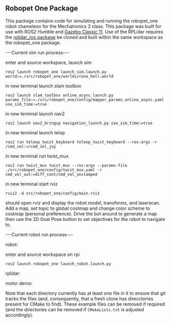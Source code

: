 ## Robopet One Package

This package contains code for simulating and running the robopet_one robot chameleon for the Mechatronics 2 class. This package was built for use with ROS2 Humble and [Gazebo Classic 11](https://classic.gazebosim.org/tutorials?tut=install_ubuntu). Use of the RPLidar requires the [rplidar_ros package](https://index.ros.org/p/rplidar_ros/) be cloned and built within the same workspace as the robopet_one package.

---Current sim run process---

enter and source workspace, launch sim

`ros2 launch robopet_one launch_sim.launch.py world:=./src/robopet_one/worlds/cone_hell.world`

in new terminal launch slam toolbox

`ros2 launch slam_toolbox online_async_launch.py params_file:=./src/robopet_one/config/mapper_params_online_async.yaml use_sim_time:=true`

in new terminal launch nav2

`ros2 launch nav2_bringup navigation_launch.py use_sim_time:=true`

in new terminal launch telop

`ros2 run teleop_twist_keyboard teleop_twist_keyboard --ros-args -r /cmd_vel:=/cmd_vel_joy`

in new terminal run twist_mux

`ros2 run twist_mux twist_mux --ros-args --params-file ./src/robopet_one/config/twist_mux.yaml -r cmd_vel_out:=diff_cont/cmd_vel_unstamped`

in new terminal start rviz

`rviz2 -d src/robopet_one/config/main.rviz`

should open rviz and display the robot model, transforms, and laserscan. Add a map, set topic to global costmap and change color scheme to costmap (personal preference). Drive the bot around to generate a map then use the 2D Goal Pose button to set objectives for the robot to navigate to.

---Current robot run process---

robot:

enter and source workspace on rpi

`ros2 launch robopet_one launch_robot.launch.py`

rplidar:

motor demo:

Note that each directory currently has at least one file in it to ensure that git tracks the files (and, consequently, that a fresh clone has direcctories present for CMake to find). These example files can be removed if required (and the directories can be removed if `CMakeLists.txt` is adjusted accordingly).
